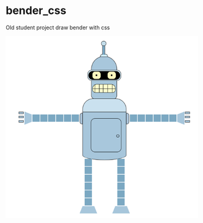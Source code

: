 # bender_css
Old student project draw bender with css

![alt text](https://github.com/AndreiPelenoff/bender_css/blob/master/bender.PNG?raw=true)

